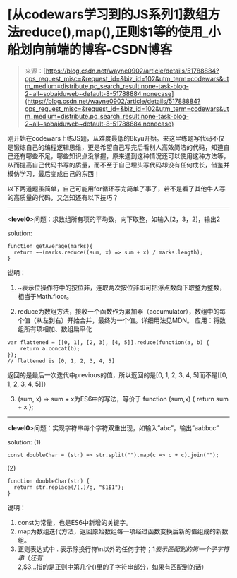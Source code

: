 <!--yml
category: codewars
date: 2022-08-13 11:48:59
-->

# [从codewars学习到的JS系列1]数组方法reduce(),map(),正则$1等的使用_小船划向前端的博客-CSDN博客

> 来源：[https://blog.csdn.net/wayne0902/article/details/51788884?ops_request_misc=&request_id=&biz_id=102&utm_term=codewars&utm_medium=distribute.pc_search_result.none-task-blog-2~all~sobaiduweb~default-8-51788884.nonecase](https://blog.csdn.net/wayne0902/article/details/51788884?ops_request_misc=&request_id=&biz_id=102&utm_term=codewars&utm_medium=distribute.pc_search_result.none-task-blog-2~all~sobaiduweb~default-8-51788884.nonecase)

刚开始在codewars上练JS题，从难度最低的8kyu开始。来这里练题写代码不仅是锻炼自己的编程逻辑思维，更是希望自己写完后看别人高效简洁的代码，知道自己还有哪些不足，哪些知识点没掌握，原来遇到这种情况还可以使用这种方法等，从而提高自己代码书写的质量，而不至于自己埋头写代码却没有任何成长，借鉴并模仿学习，最后变成自己的东西！

以下两道题虽简单，自己可能用for循环写完简单了事了，若不是看了其他牛人写的高质量的代码，又怎知还有以下技巧？

* * *

<**level0**>问题：求数组所有项的平均数，向下取整，如输入[2，3，2]，输出2

solution:

```
function getAverage(marks){
  return ~~(marks.reduce((sum, x) => sum + x) / marks.length);
}
```

说明：
1) ~表示位操作符中的按位非，连取两次按位非即可把浮点数向下取整为整数，相当于Math.floor。

2) reduce为数组方法，接收一个函数作为累加器（accumulator），数组中的每个值（从左到右）开始合并，最终为一个值。详细用法见MDN。
应用：将数组所有项相加、数组扁平化

```
var flattened = [[0, 1], [2, 3], [4, 5]].reduce(function(a, b) {
    return a.concat(b);
});
// flattened is [0, 1, 2, 3, 4, 5]
```

返回的是最后一次迭代中previous的值，所以返回的是[0, 1, 2, 3, 4, 5]而不是[[0, 1, 2, 3, 4, 5]]）

3) (sum, x) => sum + x为ES6中的写法，等价于
function (sum,x) { return sum + x };

* * *

<**level0**>问题：实现字符串每个字符双重出现，如输入”abc”，输出”aabbcc”

solution:
(1)

```
const doubleChar = (str) => str.split("").map(c => c + c).join("");
```

(2)

```
function doubleChar(str) {
  return str.replace(/(.)/g, "$1$1");
}
```

说明：
1) const为常量，也是ES6中新增的关键字。
2) map为数组迭代方法，返回原始数组每一项经过函数变换后新的值组成的新数组。
3) 正则表达式中 . 表示除换行符\n以外的任何字符；$1表示匹配到的第一个子字符串（还有$2,$3…指的是正则中第几个()里的子字符串部分，如果有匹配到的话）